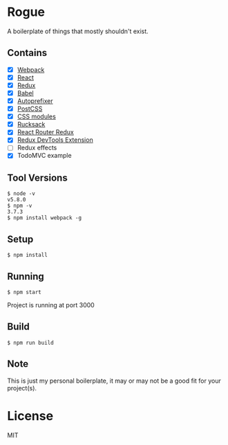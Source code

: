 
# Rogue

A boilerplate of things that mostly shouldn't exist.

## Contains

- [x] [Webpack](https://webpack.github.io)
- [x] [React](https://facebook.github.io/react/)
- [x] [Redux](https://github.com/reactjs/redux)
- [x] [Babel](https://babeljs.io/)
- [x] [Autoprefixer](https://github.com/postcss/autoprefixer)
- [x] [PostCSS](https://github.com/postcss/postcss)
- [x] [CSS modules](https://github.com/outpunk/postcss-modules)
- [x] [Rucksack](http://simplaio.github.io/rucksack/docs)
- [x] [React Router Redux](https://github.com/reactjs/react-router-redux)
- [x] [Redux DevTools Extension](https://github.com/zalmoxisus/redux-devtools-extension)
- [ ] Redux effects
- [x] TodoMVC example

## Tool Versions

```
$ node -v
v5.8.0
$ npm -v
3.7.3
$ npm install webpack -g
```

## Setup

```
$ npm install
```

## Running

```
$ npm start
```

Project is running at port 3000

## Build

```
$ npm run build
```

## Note

This is just my personal boilerplate, it may or may not be a good fit for your project(s).

# License

MIT
